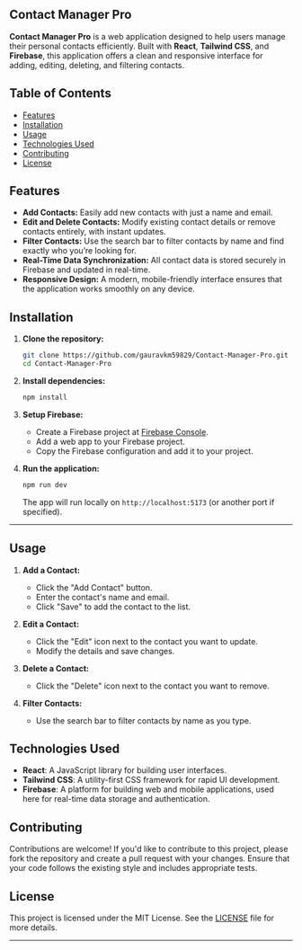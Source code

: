 ## Contact Manager Pro

**Contact Manager Pro** is a web application designed to help users manage their personal contacts efficiently. Built with **React**, **Tailwind CSS**, and **Firebase**, this application offers a clean and responsive interface for adding, editing, deleting, and filtering contacts.

## Table of Contents

- [Features](#features)
- [Installation](#installation)
- [Usage](#usage)
- [Technologies Used](#technologies-used)
- [Contributing](#contributing)
- [License](#license)

## Features

- **Add Contacts:** Easily add new contacts with just a name and email.
- **Edit and Delete Contacts:** Modify existing contact details or remove contacts entirely, with instant updates.
- **Filter Contacts:** Use the search bar to filter contacts by name and find exactly who you’re looking for.
- **Real-Time Data Synchronization:** All contact data is stored securely in Firebase and updated in real-time.
- **Responsive Design:** A modern, mobile-friendly interface ensures that the application works smoothly on any device.

## Installation

1. **Clone the repository:**
   ```bash
   git clone https://github.com/gauravkm59829/Contact-Manager-Pro.git
   cd Contact-Manager-Pro
   ```

2. **Install dependencies:**
   ```bash
   npm install
   ```

3. **Setup Firebase:**
   - Create a Firebase project at [Firebase Console](https://console.firebase.google.com/).
   - Add a web app to your Firebase project.
   - Copy the Firebase configuration and add it to your project.

4. **Run the application:**
   ```bash
   npm run dev
   ```

   The app will run locally on `http://localhost:5173` (or another port if specified).

---

## Usage

1. **Add a Contact:**
   - Click the "Add Contact" button.
   - Enter the contact's name and email.
   - Click "Save" to add the contact to the list.

2. **Edit a Contact:**
   - Click the "Edit" icon next to the contact you want to update.
   - Modify the details and save changes.

3. **Delete a Contact:**
   - Click the "Delete" icon next to the contact you want to remove.

4. **Filter Contacts:**
   - Use the search bar to filter contacts by name as you type.

## Technologies Used

- **React**: A JavaScript library for building user interfaces.
- **Tailwind CSS**: A utility-first CSS framework for rapid UI development.
- **Firebase**: A platform for building web and mobile applications, used here for real-time data storage and authentication.

## Contributing

Contributions are welcome! If you'd like to contribute to this project, please fork the repository and create a pull request with your changes. Ensure that your code follows the existing style and includes appropriate tests.

## License

This project is licensed under the MIT License. See the [LICENSE](LICENSE) file for more details.

---
